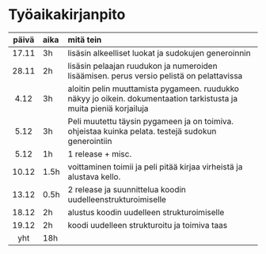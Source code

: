 # Työaikakirjanpito

| päivä | aika | mitä tein  |
| :----:|:-----| :-----|
| 17.11 | 3h   | lisäsin alkeelliset luokat ja sudokujen generoinnin |
| 28.11 | 2h   | lisäsin pelaajan ruudukon ja numeroiden lisäämisen. perus versio pelistä on pelattavissa |
| 4.12  | 3h   | aloitin pelin muuttamista pygameen. ruudukko näkyy jo oikein. dokumentaation tarkistusta ja muita pieniä korjailuja |
| 5.12  | 3h   | Peli muutettu täysin pygameen ja on toimiva. ohjeistaa kuinka pelata. testejä sudokun generointiin |
| 5.12  | 1h   | 1 release + misc. |
| 10.12 | 1.5h | voittaminen toimii ja peli pitää kirjaa virheistä ja alustava kello. |
| 13.12 | 0.5h | 2 release ja suunnittelua koodin uudelleenstrukturoimiselle|
| 18.12 | 2h   | alustus koodin uudelleen strukturoimiselle |
| 19.12 | 2h   | koodi uudelleen strukturoitu ja toimiva taas |
| yht   | 18h|  |
